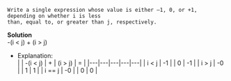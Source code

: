 ```
Write a single expression whose value is either –1, 0, or +1, depending on whether i is less
than, equal to, or greater than j, respectively.
```

**Solution**  
-(i < j) + (i > j)  

- Explanation:  
    |  | -(i < j) | + | (i > j)  |  = |
    |---|---|---|---|---|
    | i < j  |  -1 |   | 0  | -1 |
    | i > j  | -0  |   | 1  | 1  |
    | i == j |  -0 |   | 0  | 0 |